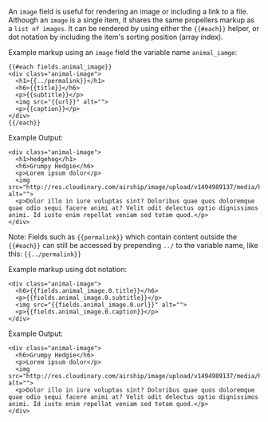 An `image` field is useful for rendering an image or including a link to a file. Although an `image` is a single item, it shares the same propellers markup as a `list of images`. It can be rendered by using either the `{{#each}}` helper, or dot notation by including the item's sorting position (array index).

Example markup using an `image` field the variable name `animal_iamge`:
```
{{#each fields.animal_image}}
<div class="animal-image">
  <h1>{{../permalink}}</h1>
  <h6>{{title}}</h6>
  <p>{{subtitle}}</p>
  <img src="{{url}}" alt="">
  <p>{{caption}}</p>
</div>
{{/each}}
```

Example Output:
```
<div class="animal-image">
  <h1>hedgehog</h1>
  <h6>Grumpy Hedgie</h6>
  <p>Lorem ipsum dolor</p>
  <img src="http://res.cloudinary.com/airship/image/upload/v1494989137/media/hedgietest_rpaxih.jpg" alt="">
  <p>Dolor illo in iure voluptas sint? Doloribus quae quos doloremque quae odio sequi facere animi at? Velit odit delectus optio dignissimos animi. Id iusto enim repellat veniam sed totam quod.</p>
</div>
```

Note: Fields such as `{{permalink}}` which contain content outside the `{{#each}}` can still be accessed by prepending `../` to the variable name, like this: `{{../permalink}}`

Example markup using dot notation:
```
<div class="animal-image">
  <h6>{{fields.animal_image.0.title}}</h6>
  <p>{{fields.animal_image.0.subtitle}}</p>
  <img src="{{fields.animal_image.0.url}}" alt="">
  <p>{{fields.animal_image.0.caption}}</p>
</div>
```

Example Output:
```
<div class="animal-image">
  <h6>Grumpy Hedgie</h6>
  <p>Lorem ipsum dolor</p>
  <img src="http://res.cloudinary.com/airship/image/upload/v1494989137/media/hedgietest_rpaxih.jpg" alt="">
  <p>Dolor illo in iure voluptas sint? Doloribus quae quos doloremque quae odio sequi facere animi at? Velit odit delectus optio dignissimos animi. Id iusto enim repellat veniam sed totam quod.</p>
</div>
```
